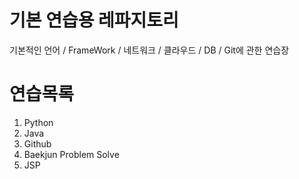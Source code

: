 # 기본 연습용 레파지토리
기본적인 언어 / FrameWork / 네트워크 / 클라우드 / DB / Git에 관한 연습장

# 연습목록

1. Python
2. Java
3. Github
4. Baekjun Problem Solve
5. JSP
